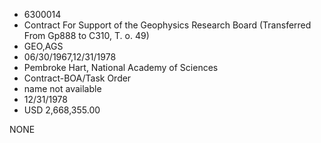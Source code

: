 * 6300014
* Contract For Support of the Geophysics Research Board       (Transferred From Gp888 to C310, T. o. 49)
* GEO,AGS
* 06/30/1967,12/31/1978
* Pembroke Hart, National Academy of Sciences
* Contract-BOA/Task Order
*   name not available
* 12/31/1978
* USD 2,668,355.00

NONE